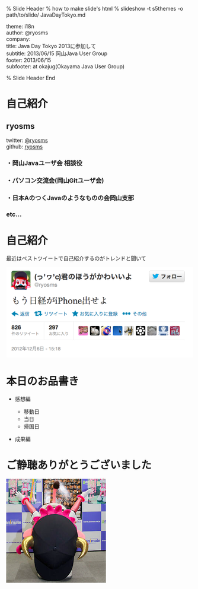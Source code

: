 % Slide Header
% how to make slide's html
% slideshow -t s5themes -o path/to/slide/ JavaDayTokyo.md

theme: i18n  
author: @ryosms  
company:  
title: Java Day Tokyo 2013に参加して  
subtitle: 2013/06/15 岡山Java User Group  
footer: 2013/06/15  
subfooter: at okajug(Okayama Java User Group)  

% Slide Header End

# 自己紹介

## ryosms

twitter: [@ryosms](https://twitter.com/ryosms)  
github: [ryosms](https://github.com/ryosms)

### ・岡山Javaユーザ会 相談役

### ・パソコン交流会(岡山Gitユーザ会)

### ・日本AのつくJavaのようなものの会岡山支部

### etc…

# 自己紹介

最近はベストツイートで自己紹介するのがトレンドと聞いて

[![](./images/best_tweet.png)](https://twitter.com/ryosms/status/276828102217310209)

# 本日のお品書き

- 感想編
	* 移動日
	* 当日
	* 帰国日

- 成果編


# ご静聴ありがとうございました

![](./images/last.png)
